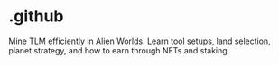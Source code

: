 # .github
Mine TLM efficiently in Alien Worlds. Learn tool setups, land selection, planet strategy, and how to earn through NFTs and staking.
